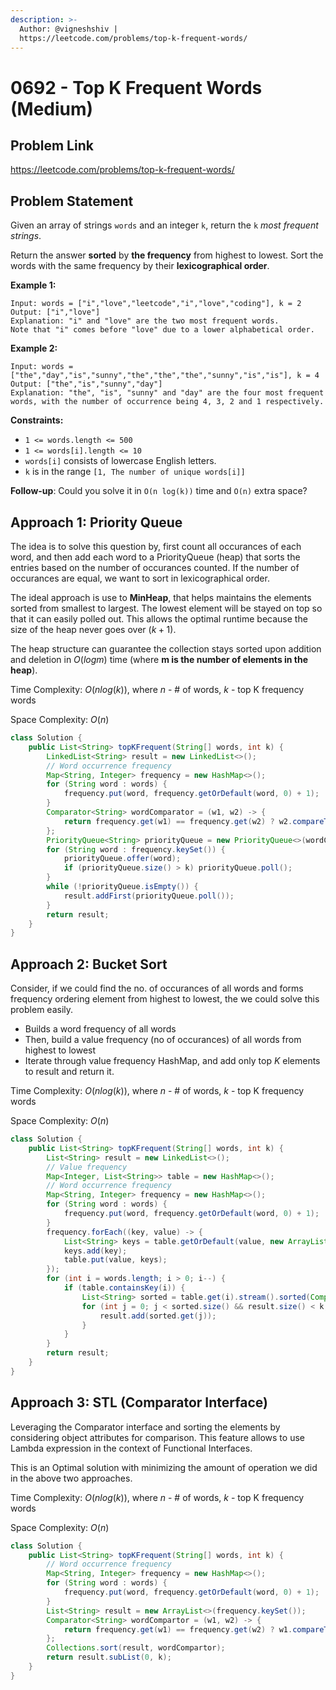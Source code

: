```yaml
---
description: >-
  Author: @vigneshshiv |
  https://leetcode.com/problems/top-k-frequent-words/
---
```


# 0692 - Top K Frequent Words (Medium)

## Problem Link

https://leetcode.com/problems/top-k-frequent-words/

## Problem Statement

Given an array of strings `words` and an integer `k`, return the `k` _most frequent strings_.

Return the answer **sorted** by **the frequency** from highest to lowest. Sort the words with the same frequency by their **lexicographical order**.

**Example 1:**

```
Input: words = ["i","love","leetcode","i","love","coding"], k = 2
Output: ["i","love"]
Explanation: "i" and "love" are the two most frequent words.
Note that "i" comes before "love" due to a lower alphabetical order.
```

**Example 2:**

```
Input: words = ["the","day","is","sunny","the","the","the","sunny","is","is"], k = 4
Output: ["the","is","sunny","day"]
Explanation: "the", "is", "sunny" and "day" are the four most frequent words, with the number of occurrence being 4, 3, 2 and 1 respectively.
```

**Constraints:**

* `1 <= words.length <= 500`
* `1 <= words[i].length <= 10`
* `words[i]` consists of lowercase English letters.
* `k` is in the range `[1, The number of unique words[i]]`

**Follow-up**: Could you solve it in `O(n log(k))` time and `O(n)` extra space?


## Approach 1: Priority Queue

The idea is to solve this question by, first count all occurances of each word, and then add each word to a PriorityQueue (heap) that sorts the entries based on the number of occurances counted. If the number of occurances are equal, we want to sort in lexicographical order.

The ideal approach is use to **MinHeap**, that helps maintains the elements sorted from smallest to largest. The lowest element will be stayed on top so that it can easily polled out. This allows the optimal runtime because the size of the heap never goes over $(k + 1)$.

The heap structure can guarantee the collection stays sorted upon addition and deletion in $O(log m)$ time (where **m is the number of elements in the heap**).

Time Complexity: $O(n log(k))$, where $n$ - # of words, $k$ - top K frequency words

Space Complexity: $O(n)$

<Tabs>
<TabItem value="java" label="Java">
<SolutionAuthor name="@vigneshshiv"/>

```java
class Solution {
    public List<String> topKFrequent(String[] words, int k) {
        LinkedList<String> result = new LinkedList<>();
        // Word occurrence frequency
        Map<String, Integer> frequency = new HashMap<>();
        for (String word : words) {
            frequency.put(word, frequency.getOrDefault(word, 0) + 1);
        }
        Comparator<String> wordComparator = (w1, w2) -> {
            return frequency.get(w1) == frequency.get(w2) ? w2.compareTo(w1) : frequency.get(w1) - frequency.get(w2);
        };
        PriorityQueue<String> priorityQueue = new PriorityQueue<>(wordComparator);
        for (String word : frequency.keySet()) {
            priorityQueue.offer(word);
            if (priorityQueue.size() > k) priorityQueue.poll();
        }
        while (!priorityQueue.isEmpty()) {
            result.addFirst(priorityQueue.poll());
        }
        return result;
    }
}
```
</TabItem>
</Tabs>


## Approach 2: Bucket Sort

Consider, if we could find the no. of occurances of all words and forms frequency ordering element from highest to lowest, the we could solve this problem easily. 

- Builds a word frequency of all words
- Then, build a value frequency (no of occurances) of all words from highest to lowest
- Iterate through value frequency HashMap, and add only top $K$ elements to result and return it. 

Time Complexity: $O(n log(k))$, where $n$ - # of words, $k$ - top K frequency words

Space Complexity: $O(n)$

<Tabs>
<TabItem value="java" label="Java">
<SolutionAuthor name="@vigneshshiv"/>

```java
class Solution {
    public List<String> topKFrequent(String[] words, int k) {
        List<String> result = new LinkedList<>();
        // Value frequency
        Map<Integer, List<String>> table = new HashMap<>();
        // Word occurrence frequency
        Map<String, Integer> frequency = new HashMap<>();
        for (String word : words) {
            frequency.put(word, frequency.getOrDefault(word, 0) + 1);
        }
        frequency.forEach((key, value) -> {
            List<String> keys = table.getOrDefault(value, new ArrayList<>());
            keys.add(key);
            table.put(value, keys);
        });
        for (int i = words.length; i > 0; i--) {
            if (table.containsKey(i)) {
                List<String> sorted = table.get(i).stream().sorted(Comparator.naturalOrder()).collect(Collectors.toList());
                for (int j = 0; j < sorted.size() && result.size() < k; j++) {
                    result.add(sorted.get(j));
                }
            }
        }
        return result;
    }
}
```
</TabItem>
</Tabs>


## Approach 3: STL (Comparator Interface)

Leveraging the Comparator interface and sorting the elements by considering object attributes for comparison. 
This feature allows to use Lambda expression in the context of Functional Interfaces. 

This is an Optimal solution with minimizing the amount of operation we did in the above two approaches. 

Time Complexity: $O(n log(k))$, where $n$ - # of words, $k$ - top K frequency words

Space Complexity: $O(n)$

<Tabs>
<TabItem value="java" label="Java">
<SolutionAuthor name="@vigneshshiv"/>

```java
class Solution {
    public List<String> topKFrequent(String[] words, int k) {
        // Word occurrence frequency
        Map<String, Integer> frequency = new HashMap<>();
        for (String word : words) {
            frequency.put(word, frequency.getOrDefault(word, 0) + 1);
        }
        List<String> result = new ArrayList<>(frequency.keySet());
        Comparator<String> wordCompartor = (w1, w2) -> {
            return frequency.get(w1) == frequency.get(w2) ? w1.compareTo(w2) : frequency.get(w2) - frequency.get(w1);
        };
        Collections.sort(result, wordCompartor);
        return result.subList(0, k);
    }
}
```
</TabItem>
</Tabs>

